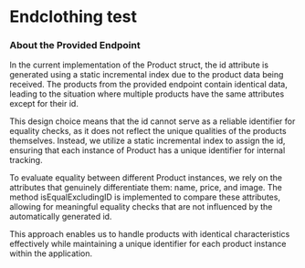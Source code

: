 #  Endclothing test

### About the Provided Endpoint

In the current implementation of the Product struct, the id attribute is generated using a static incremental index due to the product data being received. The products from the provided endpoint contain identical data, leading to the situation where multiple products have the same attributes except for their id.

This design choice means that the id cannot serve as a reliable identifier for equality checks, as it does not reflect the unique qualities of the products themselves. Instead, we utilize a static incremental index to assign the id, ensuring that each instance of Product has a unique identifier for internal tracking.

To evaluate equality between different Product instances, we rely on the attributes that genuinely differentiate them: name, price, and image. The method isEqualExcludingID is implemented to compare these attributes, allowing for meaningful equality checks that are not influenced by the automatically generated id.

This approach enables us to handle products with identical characteristics effectively while maintaining a unique identifier for each product instance within the application.
